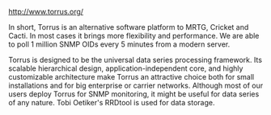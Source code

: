 http://www.torrus.org/

In short, Torrus is an alternative software platform to MRTG, Cricket and Cacti. In most cases it brings more flexibility and performance. We are able to poll 1 million SNMP OIDs every 5 minutes from a modern server.

Torrus is designed to be the universal data series processing framework. Its scalable hierarchical design, application-independent core, and highly customizable architecture make Torrus an attractive choice both for small installations and for big enterprise or carrier networks. Although most of our users deploy Torrus for SNMP monitoring, it might be useful for data series of any nature. Tobi Oetiker's RRDtool is used for data storage.
